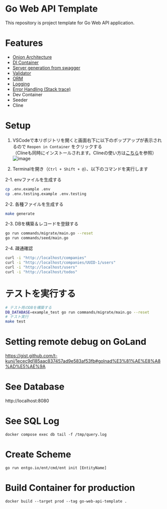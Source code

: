 # Go Web API Template

This repository is project template for Go Web API application.

# Features

* [Onion Architecture](https://jeffreypalermo.com/2008/07/the-onion-architecture-part-1/)
* [DI Container](https://github.com/uber-go/fx)
* [Server generation from swagger](https://github.com/go-swagger/go-swagger)
* [Validator](https://github.com/go-playground/validator)
* [ORM](https://github.com/ent/ent)
* [Logging](https://github.com/sirupsen/logrus)
* [Error Handling (Stack trace)](https://github.com/rotisserie/eris)
* Dev Container
* Seeder
* Cline

# Setup

1. VSCodeで本リポジトリを開くと画面右下に以下のポップアップが表示されるので `Reopen in Container` をクリックする  
   （Clineも同時にインストールされます。Clineの使い方は[こちら](./how-to-use-cline.md)を参照）　　
   ![image](https://github.com/user-attachments/assets/fc32e2ec-ffbc-403b-a14f-5abd88e26d87)

2. Terminalを開き（`Ctrl + Shift + @`）、以下のコマンドを実行します

2-1. envファイルを生成する

```bash
cp .env.example .env
cp .env.testing.example .env.testing
```

2-2. 各種ファイルを生成する

```bash
make generate
```

2-3. DBを構築＆レコードを登録する

```bash
go run commands/migrate/main.go --reset
go run commands/seed/main.go
```

2-4. 疎通確認

```bash
curl -i "http://localhost/companies"
curl -i "http://localhost/companies/UUID-1/users"
curl -i "http://localhost/users"
curl -i "http://localhost/todos"
```

# テストを実行する

```bash
# テスト用のDBを構築する
DB_DATABASE=example_test go run commands/migrate/main.go --reset
# テスト実行
make test
```

# Setting remote debug on GoLand

https://gist.github.com/t-kuni/1ecec9d185aac837457ad9e583af53fb#golnad%E3%81%AE%E8%A8%AD%E5%AE%9A

# See Database

http://localhost:8080

# See SQL Log

```
docker compose exec db tail -f /tmp/query.log
```

# Create Scheme

```
go run entgo.io/ent/cmd/ent init [EntityName]
```

# Build Container for production

```
docker build --target prod --tag go-web-api-template .
```
